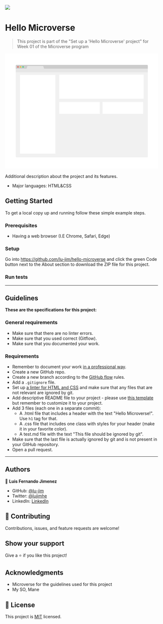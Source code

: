 ![](https://img.shields.io/badge/Microverse-blueviolet)

# Hello Microverse

> This project is part of the "Set up a 'Hello Microverse' project" for Week 01 of the Microverse program
 

![screenshot](./app_screenshot.png)

Additional description about the project and its features.


- Major languages: HTML&CSS


## Getting Started
To get a local copy up and running follow these simple example steps.

### Prerequisites
- Having a web browser (I.E Chrome, Safari, Edge)

### Setup
Go into https://github.com/lu-jim/hello-microverse and click the green Code button next to the About section to download the ZIP file for this project.

### Run tests

---
## Guidelines
**These are the specifications for this project:**
### General requirements

- Make sure that there are no linter errors.
- Make sure that you used correct (Gitflow).
- Make sure that you documented your work.
### Requirements

- Remember to document your work [in a professional way](https://github.com/microverseinc/curriculum-transversal-skills/blob/main/documentation/articles/professional_repo_rules.md).
- Create a new GitHub repo.
- Create a new branch according to the [GitHub flow](https://github.com/microverseinc/curriculum-transversal-skills/blob/main/git-github/articles/github_flow.md) rules.
- Add a `.gitignore` file.
- Set up [a linter for HTML and CSS](https://github.com/microverseinc/linters-config) and make sure that any files that are not relevant are ignored by git.
- Add descriptive README file to your project - please use [this template](https://github.com/microverseinc/readme-template) but remember to customize it to your project.
- Add 3 files (each one in a separate commit):
    - A .html file that includes a header with the text "Hello Microverse!". Use `h1` tag for that.
    - A .css file that includes one class with styles for your header (make it in your favorite color).
    - A test.md file with the text "This file should be ignored by git".
- Make sure that the last file is actually ignored by git and is not present in your GitHub repository.
- Open a pull request.

---
## Authors

👤 **Luis Fernando Jimenez**

- GitHub: [@lu-jim](https://github.com/lu-jim)
- Twitter: [@lujimhe](https://twitter.com/lujimhe)
- LinkedIn: [LinkedIn](https://www.linkedin.com/in/lujim/)


## 🤝 Contributing

Contributions, issues, and feature requests are welcome!


## Show your support

Give a ⭐️ if you like this project!

## Acknowledgments

- Microverse for the guidelines used for this project
- My SO, Mane


## 📝 License

This project is [MIT](./MIT.md) licensed.
